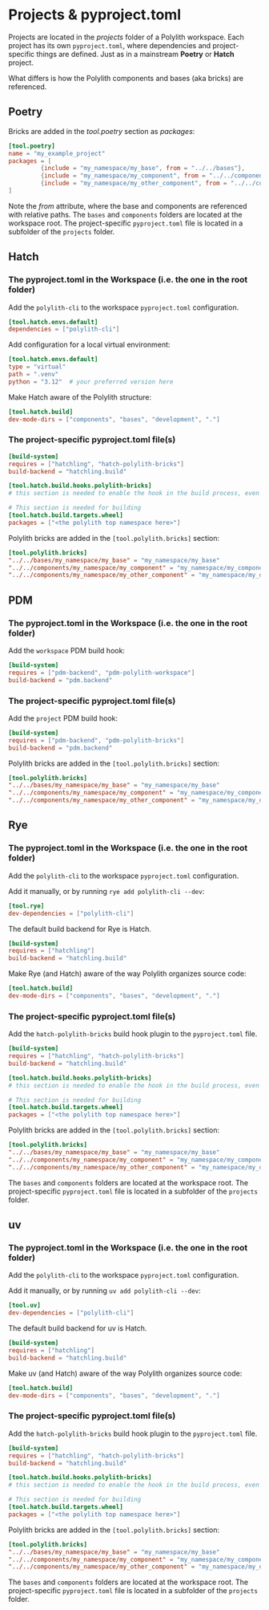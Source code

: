 # Projects & pyproject.toml

Projects are located in the _projects_ folder of a Polylith workspace. Each project has its own `pyproject.toml`,
where dependencies and project-specific things are defined. Just as in a mainstream __Poetry__ or __Hatch__ project.

What differs is how the Polylith components and bases (aka bricks) are referenced. 

## Poetry
Bricks are added in the _tool.poetry_ section as _packages_:

``` toml
[tool.poetry]
name = "my_example_project"
packages = [
         {include = "my_namespace/my_base", from = "../../bases"},
         {include = "my_namespace/my_component", from = "../../components"},
         {include = "my_namespace/my_other_component", from = "../../components"}
]
```

Note the _from_ attribute, where the base and components are referenced with relative paths.
The `bases` and `components` folders are located at the workspace root.
The project-specific `pyproject.toml` file is located in a subfolder of the `projects` folder.

## Hatch

### The pyproject.toml in the Workspace (i.e. the one in the root folder)
Add the `polylith-cli` to the workspace `pyproject.toml` configuration.
``` toml
[tool.hatch.envs.default]
dependencies = ["polylith-cli"]
```
Add configuration for a local virtual environment:
``` toml
[tool.hatch.envs.default]
type = "virtual"
path = ".venv"
python = "3.12"  # your preferred version here
```

Make Hatch aware of the Polylith structure:

``` toml
[tool.hatch.build]
dev-mode-dirs = ["components", "bases", "development", "."]
```

### The project-specific pyproject.toml file(s)
``` toml
[build-system]
requires = ["hatchling", "hatch-polylith-bricks"]
build-backend = "hatchling.build"

[tool.hatch.build.hooks.polylith-bricks]
# this section is needed to enable the hook in the build process, even if empty.

# This section is needed for building
[tool.hatch.build.targets.wheel]
packages = ["<the polylith top namespace here>"]
```

Polylith bricks are added in the `[tool.polylith.bricks]` section:

``` toml
[tool.polylith.bricks]
"../../bases/my_namespace/my_base" = "my_namespace/my_base"
"../../components/my_namespace/my_component" = "my_namespace/my_component"
"../../components/my_namespace/my_other_component" = "my_namespace/my_other_component"
```

## PDM

### The pyproject.toml in the Workspace (i.e. the one in the root folder)
Add the `workspace` PDM build hook:
``` toml
[build-system]
requires = ["pdm-backend", "pdm-polylith-workspace"]
build-backend = "pdm.backend"
```

### The project-specific pyproject.toml file(s)

Add the `project` PDM build hook:
``` toml
[build-system]
requires = ["pdm-backend", "pdm-polylith-bricks"]
build-backend = "pdm.backend"
```

Polylith bricks are added in the `[tool.polylith.bricks]` section:

``` toml
[tool.polylith.bricks]
"../../bases/my_namespace/my_base" = "my_namespace/my_base"
"../../components/my_namespace/my_component" = "my_namespace/my_component"
"../../components/my_namespace/my_other_component" = "my_namespace/my_other_component"
```

## Rye

### The pyproject.toml in the Workspace (i.e. the one in the root folder)
Add the `polylith-cli` to the workspace `pyproject.toml` configuration.

Add it manually, or by running `rye add polylith-cli --dev`:

``` toml
[tool.rye]
dev-dependencies = ["polylith-cli"]
```

The default build backend for Rye is Hatch.

``` toml
[build-system]
requires = ["hatchling"]
build-backend = "hatchling.build"
```

Make Rye (and Hatch) aware of the way Polylith organizes source code:
``` toml
[tool.hatch.build]
dev-mode-dirs = ["components", "bases", "development", "."]
```


### The project-specific pyproject.toml file(s)
Add the `hatch-polylith-bricks` build hook plugin to the `pyproject.toml` file.
``` toml
[build-system]
requires = ["hatchling", "hatch-polylith-bricks"]
build-backend = "hatchling.build"

[tool.hatch.build.hooks.polylith-bricks]
# this section is needed to enable the hook in the build process, even if empty.

# This section is needed for building
[tool.hatch.build.targets.wheel]
packages = ["<the polylith top namespace here>"]
```

Polylith bricks are added in the `[tool.polylith.bricks]` section:

``` toml
[tool.polylith.bricks]
"../../bases/my_namespace/my_base" = "my_namespace/my_base"
"../../components/my_namespace/my_component" = "my_namespace/my_component"
"../../components/my_namespace/my_other_component" = "my_namespace/my_other_component"
```

The `bases` and `components` folders are located at the workspace root.
The project-specific `pyproject.toml` file is located in a subfolder of the `projects` folder.

## uv

### The pyproject.toml in the Workspace (i.e. the one in the root folder)
Add the `polylith-cli` to the workspace `pyproject.toml` configuration.

Add it manually, or by running `uv add polylith-cli --dev`:

``` toml
[tool.uv]
dev-dependencies = ["polylith-cli"]
```

The default build backend for uv is Hatch.

``` toml
[build-system]
requires = ["hatchling"]
build-backend = "hatchling.build"
```

Make uv (and Hatch) aware of the way Polylith organizes source code:
``` toml
[tool.hatch.build]
dev-mode-dirs = ["components", "bases", "development", "."]
```


### The project-specific pyproject.toml file(s)
Add the `hatch-polylith-bricks` build hook plugin to the `pyproject.toml` file.
``` toml
[build-system]
requires = ["hatchling", "hatch-polylith-bricks"]
build-backend = "hatchling.build"

[tool.hatch.build.hooks.polylith-bricks]
# this section is needed to enable the hook in the build process, even if empty.

# This section is needed for building
[tool.hatch.build.targets.wheel]
packages = ["<the polylith top namespace here>"]
```

Polylith bricks are added in the `[tool.polylith.bricks]` section:

``` toml
[tool.polylith.bricks]
"../../bases/my_namespace/my_base" = "my_namespace/my_base"
"../../components/my_namespace/my_component" = "my_namespace/my_component"
"../../components/my_namespace/my_other_component" = "my_namespace/my_other_component"
```

The `bases` and `components` folders are located at the workspace root.
The project-specific `pyproject.toml` file is located in a subfolder of the `projects` folder.

